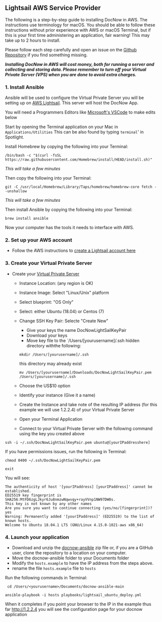 ## Lightsail AWS Service Provider

The following is a step-by-step guide to installing DocNow in AWS. The instructions use terminology for macOS. You should be able to follow these instructions without prior experience with AWS or macOS Terminal, but if this is your first time administering an application, fair warning! This may take up to 2 hours to install.

Please follow each step carefully and open an issue on the [Github
Repository](https://github.com/DocNow/docnow-ansible/issues) if you find
something missing.


***Installing DocNow in AWS will cost money, both for running a server and collecting and storing data. Please remember to turn off your Virtual Private Server (VPS) when you are done to avoid extra charges.***

### 1. Install Ansible

Ansible will be used to configure the Virtual Private Server you will be setting up on [AWS Lightsail](https://aws.amazon.com/lightsail/?p=gsrc&c=ho_lvm). This server will host the DocNow App. 

You will need a Programmers Editors like [Microsoft's VSCode](https://code.visualstudio.com) to make edits below

Start by opening the Terminal application on your Mac in `Applications/Utilities` 
This can be also found by typing `terminal`' in Spotlight.

Install Homebrew by copying the following into your Terminal: 

``` /bin/bash -c "$(curl -fsSL https://raw.githubusercontent.com/Homebrew/install/HEAD/install.sh)" ```

*This will take a few minutes*

Then copy the following into your Terminal:

```git -C /usr/local/Homebrew/Library/Taps/homebrew/homebrew-core fetch --unshallow```

*This will take a few minutes*

Then install Ansible by copying the following into your Terminal:

``` brew install ansible ```

Now your computer has the tools it needs to interface with AWS. 

### 2. Set up your AWS account

* Follow the AWS instructions to [create a Lightsail account here](https://portal.aws.amazon.com/billing/signup?client=lightsail&fid=1A3F6B376ECAC516-2C15C39C5ACECACB&redirect_url=https%3A%2F%2Flightsail.aws.amazon.com%2Fls%2Fsignup#/start)


### 3. Create your Virtual Private Server

* Create your [Virtual Private Server](https://aws.amazon.com/getting-started/hands-on/launch-a-virtual-machine/)
  * Instance Location: (any region is OK)
  * Instance Image: Select "Linux/Unix" platform 
  * Select blueprint:  "OS Only"
  * Select: either Ubuntu (18.04) or Centos (7)
  * Change SSH Key Pair: Selecte "Create New"
    * Give your keys the name DocNowLightSailKeyPair
    * Download your keys
    * Move key file to the `/Users/[yourusername]/.ssh hidden directory withthe following:
    
    ```mkdir /Users/[yourusername]/.ssh``` 
    
    this directory may already exist
    
    ```mv /Users/[yourusername]/Downloads/DocNowLightSailKeyPair.pem /Users/[yourusername]/.ssh```
    
  * Choose the US$10 option
  * Identify your instance (Give it a name)
  * Create the Instance and take note of the resulting IP address (for this example we will use 1.2.2.4) of your Virtual Private Server
  * Open your Terminal Application 
  * Connect to your Virtual Private Server with the following command using the key you created above 

```ssh -i ~/.ssh/DocNowLightSailKeyPair.pem ubuntu@[yourIPaddresshere]```

If you have permissions issues, run the following in Terminal:

```chmod 0400 ~/.ssh/DocNowLightSailKeyPair.pem```

```exit```

You will see:

```
The authenticity of host '[yourIPaddress] [yourIPaddress]' cannot be established.
ED25519 key fingerprint is SHA256:MtFD6zgLJkyr6Ju8nmzwNqwvqy+rayVVnp1NW97DW0s.
This key is not known by any other names
Are you sure you want to continue connecting (yes/no/[fingerprint])? yes
Warning: Permanently added '[yourIPaddress]' (ED25519) to the list of known hosts.
Welcome to Ubuntu 18.04.1 LTS (GNU/Linux 4.15.0-1021-aws x86_64)
```

### 4. Launch your application

* Download and unzip the [docnow-ansible](https://github.com/docnow/docnow-ansible) zip file or, if you are a GitHub user, clone the repository to a location on your computer. 
* Move the docnow-ansible folder to your Documents folder
* Modify the `hosts.example` to have the IP address from the steps above. 
* rename the file  `hosts.example` file to `hosts`

Run the following commands in Terminal: 

``` cd /Users/<yourusername>/Documents/docnow-ansible-main```

```ansible-playbook -i hosts playbooks/lightsail_ubuntu_deploy.yml```

When it completes if you point your browser to the IP in the example thus far http://1.2.2.4 you will see the configuration page for your docnow application
